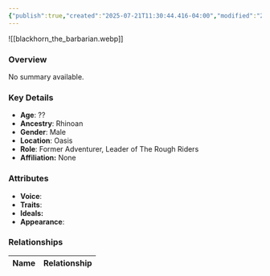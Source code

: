 ```yaml
---
{"publish":true,"created":"2025-07-21T11:30:44.416-04:00","modified":"2025-07-25T11:34:30.917-04:00","published":"2025-07-25T11:34:30.917-04:00","cssclasses":"","Age":"??","Ancestry":"Rhinoan","Gender":"Male","Location":["Oasis"],"Role":["Former Adventurer, Leader of The Rough Riders"],"Affiliation":["None"],"Appearances":["[[-The High Rollers Campaign-]]"]}
---
```



![[blackhorn_the_barbarian.webp]]

### Overview
No summary available.

### Key Details
- **Age**: ??
- **Ancestry**: Rhinoan
- **Gender**: Male
- **Location**: Oasis
- **Role**: Former Adventurer, Leader of The Rough Riders
- **Affiliation:** None

### Attributes
- **Voice**: 
- **Traits**: 
- **Ideals:** 
- **Appearance**:

### Relationships

| Name  | Relationship |
| ----- | ------------ |
